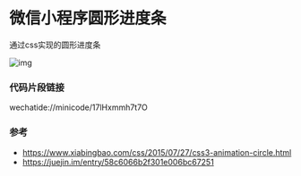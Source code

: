 # 微信小程序圆形进度条

通过css实现的圆形进度条

![img](https://github.com/petronny/wxapp-annular-progressbar/raw/master/screenshot.png)
### 代码片段链接

wechatide://minicode/17lHxmmh7t7O

### 参考

* https://www.xiabingbao.com/css/2015/07/27/css3-animation-circle.html
* https://juejin.im/entry/58c6066b2f301e006bc67251
